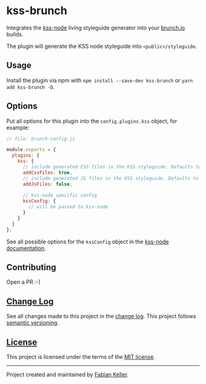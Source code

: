 # kss-brunch

Integrates the [kss-node](https://github.com/kss-node/kss-node) living styleguide generator into your [brunch.io](http://brunch.io/) builds.

The plugin will generate the KSS node styleguide into `<public>/styleguide`.


## Usage

Install the plugin via npm with `npm install --save-dev kss-brunch` or `yarn add kss-brunch -D`.


## Options

Put all options for this plugin into the `config.plugins.kss` object, for example:


```javascript
// file: brunch-config.js

module.exports = {
  plugins: {
    kss: {
      // include generated CSS files in the KSS styleguide. Defaults to true. 
      addCssFiles: true,
      // include generated JS files in the KSS styleguide. Defaults to true.
      addJsFiles: false,
      
      // kss-node specific config
      kssConfig: {
        // will be passed to kss-node
      }
    }
  }
};
```
See all possible options for the `kssConfig` object in the [kss-node documentation](https://github.com/kss-node/kss-node#using-the-command-line-tool).


## Contributing

Open a PR :-)


## [Change Log](CHANGELOG.md)

See all changes made to this project in the [change log](CHANGELOG.md). This project follows [semantic versioning](http://semver.org/).


## [License](LICENSE)

This project is licensed under the terms of the [MIT license](LICENSE).


---

Project created and maintained by [Fabian Keller](http://www.fabian-keller.de).
